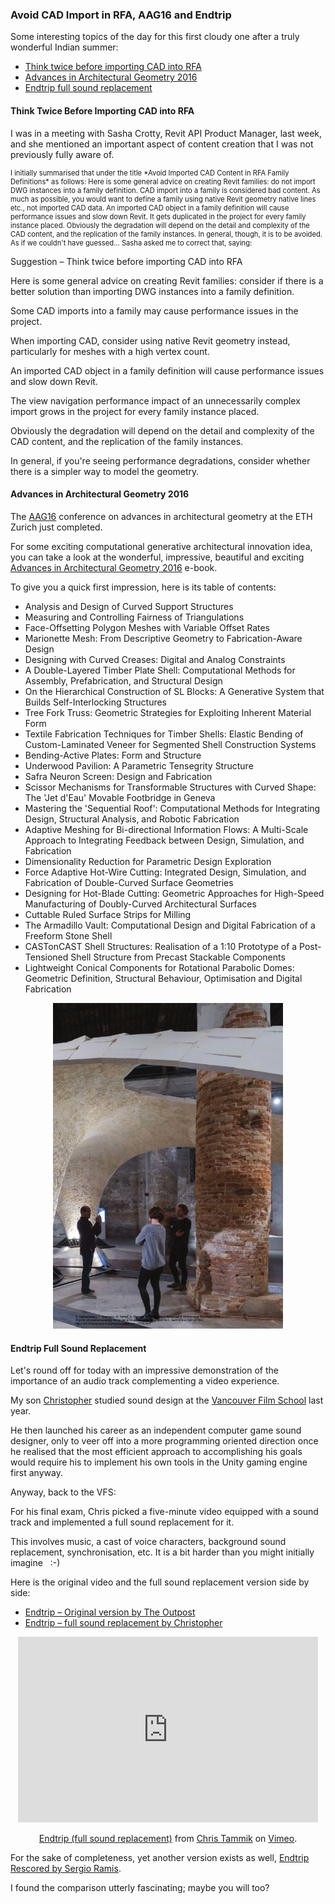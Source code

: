 <head>
<title>The Building Coder</title>
<meta http-equiv="Content-Type" content="text/html; charset=utf-8"/>
<link rel="stylesheet" type="text/css" href="3dwc.css"/>
<script src="https://cdn.rawgit.com/google/code-prettify/master/loader/run_prettify.js?autoload=true" defer="defer"></script>
</head>

<!---

- general advice: do not import DWG instances into a family definition
  CAD import into a family is considered bad content
  you want to put in a native lines etc. and not an imported cad family
  an imported cad family in a family definition will cause perform,ance issues and slow down revit
  they get duplicated in the project
  depends on how detailed and complicated the cad import is

- endtrip
  https://vimeo.com/73537360 -- Original version by The Outpost
  https://www.youtube.com/watch?v=WjLWsTdISfY -- Sergio Ramis - Endtrip Rescored
  https://vimeo.com/148054745 christopher Endtrip (full sound replacement)

Avoid CAD Import in RFA, #AAG2016 and Endtrip #revitapi #3dwebcoder @AutodeskRevit @AutodeskForge #aec #bim @chtammik

Some interesting topics of the day for this first cloudy one after a truly wonderful Indian summer
&ndash; Avoid imported CAD content in RFA family definitions
&ndash; Advances in Architectural Geometry 2016
&ndash; Endtrip full sound replacement...

-->

### Avoid CAD Import in RFA, AAG16 and Endtrip

Some interesting topics of the day for this first cloudy one after a truly wonderful Indian summer:

- [Think twice before importing CAD into RFA](#2)
- [Advances in Architectural Geometry 2016](#3)
- [Endtrip full sound replacement](#4)


#### <a name="2"></a>Think Twice Before Importing CAD into RFA

I was in a meeting with Sasha Crotty, Revit API Product Manager, last week, and she mentioned an important aspect of content creation that I was not previously fully aware of.

<p style="font-size:80%">I initially summarised that under the title *Avoid Imported CAD Content in RFA Family Definitions* as follows:
Here is some general advice on creating Revit families: do not import DWG instances into a family definition.
CAD import into a family is considered bad content.
As much as possible, you would want to define a family using native Revit geometry native lines etc., not imported CAD data.
An imported CAD object in a family definition will cause performance issues and slow down Revit.
It gets duplicated in the project for every family instance placed.
Obviously the degradation will depend on the detail and complexity of the CAD content, and the replication of the family instances.
In general, though, it is to be avoided.
As if we couldn't have guessed...
Sasha asked me to correct that, saying:</p>

<!---

> ... the warning as posted is too dire. I don't want to be responsible for how people choose to model their content. Every situation is different. I certainly didn't mean to say all CAD content was bad, but it is something that should be considered carefully, particularly if it involves DWG meshes with lots of vertices as this is the part that can kill performance. We don't gather quantitative data on this (we'd have to model buildings 10 different ways and compare &ndash; we don't have those kinds of resources), so I can't answer the question the partner has posed. My answer would be 'if you don't see a performance degradation, then don't change anything.'
 
> Revit is good with dealing with simple geometries and families are good with dealing with repeated objects. Is it better to model something natively? Probably. Can I guarantee that it will perform better? No. Will free-form elements be faster in the case of a simple CAD geometry? Quite possibly not, because they have to regenerate more if the geometry is truly simple. People need to draw their own conclusions based on their own performance assessment. My comments were meant as something to think about &ndash; not as a rule for creating content.

--->

Suggestion &ndash; Think twice before importing CAD into RFA
 
Here is some general advice on creating Revit families: consider if there is a better solution than importing DWG instances into a family definition.
 
Some CAD imports into a family may cause performance issues in the project.

When importing CAD, consider using native Revit geometry instead, particularly for meshes with a high vertex count.

An imported CAD object in a family definition will cause performance issues and slow down Revit.

The view navigation performance impact of an unnecessarily complex import grows in the project for every family instance placed.

Obviously the degradation will depend on the detail and complexity of the CAD content, and the replication of the family instances.

In general, if you're seeing performance degradations, consider whether there is a simpler way to model the geometry.


#### <a name="3"></a>Advances in Architectural Geometry 2016

The [AAG16](http://www.aag2016.ch) conference on advances in architectural geometry at the ETH Zurich just completed.

For some exciting computational generative architectural innovation idea, you can take a look at the wonderful, impressive, beautiful and
exciting [Advances in Architectural Geometry 2016](http://vdf.ch/advances-in-architectural-geometry-2016-e-book.html) e-book. 

To give you a quick first impression, here is its table of contents:

- Analysis and Design of Curved Support Structures
- Measuring and Controlling Fairness of Triangulations
- Face-Offsetting Polygon Meshes with Variable Offset Rates
- Marionette Mesh: From Descriptive Geometry to Fabrication-Aware Design
- Designing with Curved Creases: Digital and Analog Constraints
- A Double-Layered Timber Plate Shell: Computational Methods for Assembly, Prefabrication, and Structural Design
- On the Hierarchical Construction of SL Blocks: A Generative System that Builds Self-Interlocking Structures
- Tree Fork Truss: Geometric Strategies for Exploiting Inherent Material Form
- Textile Fabrication Techniques for Timber Shells: Elastic Bending of Custom-Laminated Veneer for Segmented Shell Construction Systems
- Bending-Active Plates: Form and Structure
- Underwood Pavilion: A Parametric Tensegrity Structure
- Safra Neuron Screen: Design and Fabrication
- Scissor Mechanisms for Transformable Structures with Curved Shape: The 'Jet d'Eau' Movable Footbridge in Geneva
- Mastering the 'Sequential Roof': Computational Methods for Integrating Design, Structural Analysis, and Robotic Fabrication
- Adaptive Meshing for Bi-directional Information Flows: A Multi-Scale Approach to Integrating Feedback between Design, Simulation, and Fabrication
- Dimensionality Reduction for Parametric Design Exploration
- Force Adaptive Hot-Wire Cutting: Integrated Design, Simulation, and Fabrication of Double-Curved Surface Geometries
- Designing for Hot-Blade Cutting: Geometric Approaches for High-Speed Manufacturing of Doubly-Curved Architectural Surfaces
- Cuttable Ruled Surface Strips for Milling
- The Armadillo Vault: Computational Design and Digital Fabrication of a Freeform Stone Shell
- CASTonCAST Shell Structures: Realisation of a 1:10 Prototype of a Post-Tensioned Shell Structure from Precast Stackable Components
- Lightweight Conical Components for Rotational Parabolic Domes: Geometric Definition, Structural Behaviour, Optimisation and Digital Fabrication

<center>
<img src="img/aag16_brg.png" alt="AAG16 BRG" width="368">
</center>



#### <a name="4"></a>Endtrip Full Sound Replacement

Let's round off for today with an impressive demonstration of the importance of an audio track complementing a video experience.

My son [Christopher](http://tammik.ca) studied sound design at the [Vancouver Film School](http://vfs.edu/programs/sound-design) last year.

He then launched his career as an independent computer game sound designer, only to veer off into a more programming oriented direction once he realised that the most efficient approach to accomplishing his goals would require his to implement his own tools in the Unity gaming engine first anyway.

Anyway, back to the VFS:

For his final exam, Chris picked a five-minute video equipped with a sound track and implemented a full sound replacement for it.

This involves music, a cast of voice characters, background sound replacement, synchronisation, etc. It is a bit harder than you might initially imagine &nbsp; :-)

Here is the original video and the full sound replacement version side by side:

- [Endtrip &ndash; Original version by The Outpost](https://vimeo.com/73537360)
- [Endtrip &ndash; full sound replacement by Christopher](https://vimeo.com/148054745)

<center>
<iframe src="https://player.vimeo.com/video/148054745" width="480" height="297" frameborder="0" webkitallowfullscreen mozallowfullscreen allowfullscreen></iframe>
<p><a href="https://vimeo.com/148054745">Endtrip (full sound replacement)</a> from <a href="https://vimeo.com/chtammik">Chris Tammik</a> on <a href="https://vimeo.com">Vimeo</a>.</p>
</center>

For the sake of completeness, yet another version exists as well, [Endtrip Rescored by Sergio Ramis](https://www.youtube.com/watch?v=WjLWsTdISfY).

I found the comparison utterly fascinating; maybe you will too?
